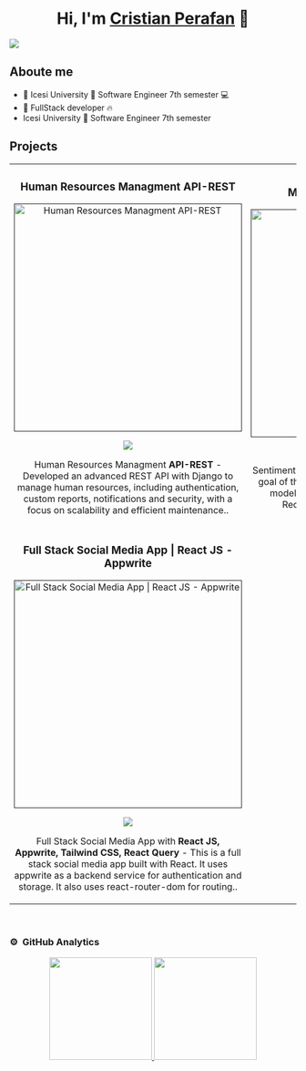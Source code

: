 <div align="center">
<h1 align="center">Hi, I'm <a href="https://aristi.dev">Cristian Perafan</a> 👋</h1>
</div>
<img src="https://i.postimg.cc/MH83NV8R/Banner.png">


## Aboute me

- 📘 Icesi University 💙 Software Engineer 7th semester 💻
-  🐍 FullStack developer 🔥
- Icesi University 💙 Software Engineer 7th semester

## Projects

<table>
<tr>
<td width="50%">
<h3 align="center">Human Resources Managment API-REST</h3>
<div align="center">
<a href=""><img src="https://i.postimg.cc/SK1rFPwc/hrma-APIREST.jpg" width="400" alt="Human Resources Managment API-REST"></a>
<p>
<a href="https://github.com/CristianPerafan/DjangoHRManagementAPI" target="_blank">
<img src="https://img.shields.io/badge/CÓDIGO-ff9?style=for-the-badge&logo=github&logoColor=black">
</a>

</p>
<p>Human Resources Managment <strong>API-REST</strong> - Developed an advanced REST API with Django to manage human resources, including authentication, custom reports, notifications and security, with a focus on scalability and efficient maintenance..</p>
</div>                                                                                     
</td>

<td width="50%">
<h3 align="center">Model for Sentiment Analysis</h3>
<div align="center">
<a href=""><img src="https://i.postimg.cc/Gmpd6RVj/Sentiment-Analysis-Model.png" width="400" alt="Model for Sentiment Analysis"></a>
<p>
<a href="https://github.com/CristianPerafan/sentiment-analysisModel-ti2" target="_blank">
<img src="https://img.shields.io/badge/CÓDIGO-ff9?style=for-the-badge&logo=github&logoColor=black">
</a>

</p>
<p>Sentiment Analysis with <strong>Supervised Learning </strong> - The goal of this project is to build a sentiment analysis model using supervised learning with vanilla Recurrent Neural Networks and LSTM.</p>
</div>                                                                                     
</td>
</tr>
<tr>
<td width="50%">
<h3 align="center">Full Stack Social Media App | React JS - Appwrite</h3>
<div align="center">
<a href=""><img src="https://i.postimg.cc/0ytLMfzY/Full-Stack-Social-Media-App.png" width="400" alt="Full Stack Social Media App | React JS - Appwrite"></a>
<p>
<a href="https://github.com/CristianPerafan/FullStackSocialMediaApp" target="_blank">
<img src="https://img.shields.io/badge/CÓDIGO-ff9?style=for-the-badge&logo=github&logoColor=black">
</a>

</p>
<p>Full Stack Social Media App with <strong>React JS, Appwrite, Tailwind CSS, React Query </strong> - This is a full stack social media app built with React. It uses appwrite as a backend service for authentication and storage. It also uses react-router-dom for routing..</p>
</div>                                                                                     
</td>
  
</tr>



</table>                                                                                 
</div>
<br>

### ⚙️ &nbsp;GitHub Analytics

<p align="center">
<a href="https://github.com/CristianPerafan">
  <img height="180em" src="https://github-readme-stats-eight-theta.vercel.app/api?username=CristianPerafan&show_icons=true&theme=algolia&include_all_commits=true&count_private=true"/>
  <img height="180em" src="https://github-readme-stats-eight-theta.vercel.app/api/top-langs/?username=CristianPerafan&layout=compact&langs_count=8&theme=algolia"/>
</a>
</p>






